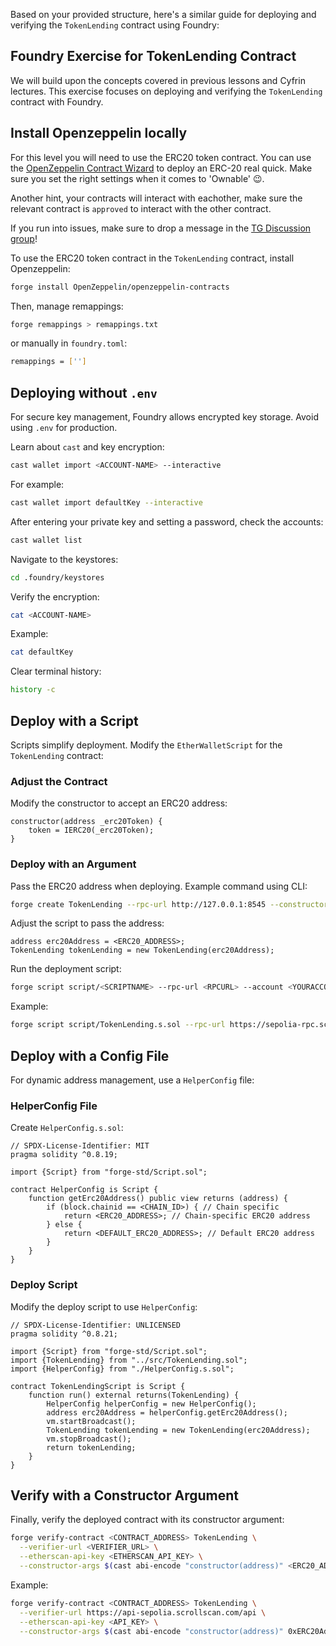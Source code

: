 Based on your provided structure, here's a similar guide for deploying and verifying the `TokenLending` contract using Foundry:

## Foundry Exercise for TokenLending Contract

We will build upon the concepts covered in previous lessons and Cyfrin lectures. This exercise focuses on deploying and verifying the `TokenLending` contract with Foundry.

## Install Openzeppelin locally
For this level you will need to use the ERC20 token contract.
You can use the [OpenZeppelin Contract Wizard](https://wizard.openzeppelin.com/) to deploy an ERC-20 real quick. Make sure you set the right settings when it comes to 'Ownable' 😉.

Another hint, your contracts will interact with eachother, make sure the relevant contract is `approved` to interact with the other contract.

If you run into issues, make sure to drop a message in the [TG Discussion group](https://t.me/+5mW5gsUKqxQ5ZGYx)!

To use the ERC20 token contract in the `TokenLending` contract, install Openzeppelin:

```bash
forge install OpenZeppelin/openzeppelin-contracts
```

Then, manage remappings:

```bash
forge remappings > remappings.txt
```
or manually in `foundry.toml`:

```bash
remappings = ['']
```

## Deploying without `.env`
For secure key management, Foundry allows encrypted key storage. Avoid using `.env` for production.

Learn about `cast` and key encryption:

```bash
cast wallet import <ACCOUNT-NAME> --interactive
```

For example:

```bash
cast wallet import defaultKey --interactive
```

After entering your private key and setting a password, check the accounts:

```bash
cast wallet list
```

Navigate to the keystores:

```bash
cd .foundry/keystores
```

Verify the encryption:

```bash
cat <ACCOUNT-NAME>
```

Example:

```bash
cat defaultKey
```

Clear terminal history:

```bash
history -c
```

## Deploy with a Script
Scripts simplify deployment. Modify the `EtherWalletScript` for the `TokenLending` contract:

### Adjust the Contract
Modify the constructor to accept an ERC20 address:

```solidity
constructor(address _erc20Token) {
    token = IERC20(_erc20Token);
}
```

### Deploy with an Argument
Pass the ERC20 address when deploying. Example command using CLI:

```bash
forge create TokenLending --rpc-url http://127.0.0.1:8545 --constructor-args <ERC20_ADDRESS> --interactive
```

Adjust the script to pass the address:

```solidity
address erc20Address = <ERC20_ADDRESS>;
TokenLending tokenLending = new TokenLending(erc20Address);
```

Run the deployment script:

```bash
forge script script/<SCRIPTNAME> --rpc-url <RPCURL> --account <YOURACCOUNTNAME> --sender <ADDRESS-FOR-THE-ACCOUNT> --broadcast -vvvv
```

Example:

```bash
forge script script/TokenLending.s.sol --rpc-url https://sepolia-rpc.scroll.io --account testAccount --sender <SENDER_ADDRESS> --broadcast -vvvv
```

## Deploy with a Config File
For dynamic address management, use a `HelperConfig` file:

### HelperConfig File
Create `HelperConfig.s.sol`:

```solidity
// SPDX-License-Identifier: MIT
pragma solidity ^0.8.19;

import {Script} from "forge-std/Script.sol";

contract HelperConfig is Script {
    function getErc20Address() public view returns (address) {
        if (block.chainid == <CHAIN_ID>) { // Chain specific
            return <ERC20_ADDRESS>; // Chain-specific ERC20 address
        } else {
            return <DEFAULT_ERC20_ADDRESS>; // Default ERC20 address
        }
    }
}
```

### Deploy Script
Modify the deploy script to use `HelperConfig`:

```solidity
// SPDX-License-Identifier: UNLICENSED
pragma solidity ^0.8.21;

import {Script} from "forge-std/Script.sol";
import {TokenLending} from "../src/TokenLending.sol";
import {HelperConfig} from "./HelperConfig.s.sol";

contract TokenLendingScript is Script {
    function run() external returns(TokenLending) {
        HelperConfig helperConfig = new HelperConfig();
        address erc20Address = helperConfig.getErc20Address();
        vm.startBroadcast();
        TokenLending tokenLending = new TokenLending(erc20Address);
        vm.stopBroadcast();
        return tokenLending;
    }
}
```

## Verify with a Constructor Argument
Finally, verify the deployed contract with its constructor argument:

```bash
forge verify-contract <CONTRACT_ADDRESS> TokenLending \
  --verifier-url <VERIFIER_URL> \
  --etherscan-api-key <ETHERSCAN_API_KEY> \
  --constructor-args $(cast abi-encode "constructor(address)" <ERC20_ADDRESS>)
```

Example:

```bash
forge verify-contract <CONTRACT_ADDRESS> TokenLending \
  --verifier-url https://api-sepolia.scrollscan.com/api \
  --etherscan-api-key <API_KEY> \
  --constructor-args $(cast abi-encode "constructor(address)" 0xERC20Address)
```
